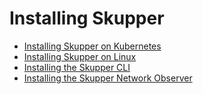 # Installing Skupper

* [Installing Skupper on Kubernetes](kubernetes.html)
* [Installing Skupper on Linux](linux.html)
* [Installing the Skupper CLI](cli.html)
* [Installing the Skupper Network Observer](network-observer.html)
